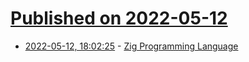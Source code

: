 # [Published on 2022-05-12](index.md)

* [2022-05-12, 18:02:25](https://news.ycombinator.com/item?id=31357778) - [Zig Programming Language](https://ziglang.org/)
